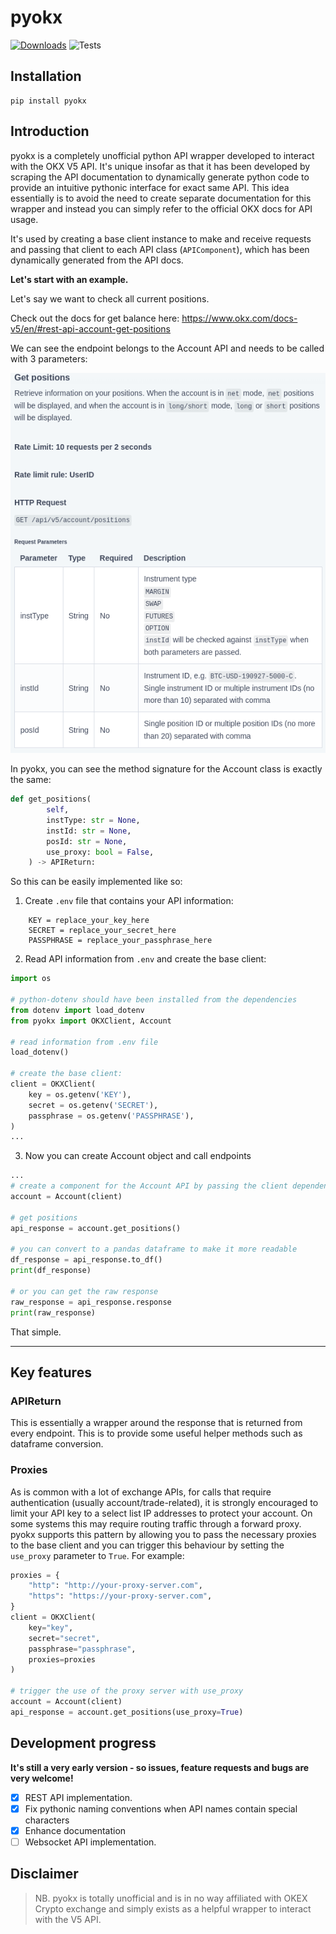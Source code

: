 # pyokx 
[![Downloads](https://pepy.tech/badge/pyokx)](https://pepy.tech/project/pyokx)
![Tests](https://github.com/nicelgueta/pyokx/actions/workflows/pyokx.yml/badge.svg)
## Installation

```shell
pip install pyokx
```

## Introduction

pyokx is a completely unofficial python API wrapper developed to interact with the OKX V5 API. 
It's unique insofar as that it has been developed by scraping the API documentation to dynamically generate python code to provide an intuitive
pythonic interface for exact same API. This idea essentially is to avoid the need to create separate documentation for this wrapper and instead you can simply refer to the official OKX docs for API usage.

It's used by creating a base client instance to make and receive requests and passing that client to each API class (`APIComponent`), which has been dynamically generated from the API docs.


**Let's start with an example.**

Let's say we want to check all current positions.

Check out the docs for get balance here: https://www.okx.com/docs-v5/en/#rest-api-account-get-positions

We can see the endpoint belongs to the Account API and needs to be called with 3 parameters:

![OKX-docs](assets/images/get-pos.png)

In pyokx, you can see the method signature for the Account class is exactly the same:
```python
def get_positions(
        self,
        instType: str = None,
        instId: str = None,
        posId: str = None,
        use_proxy: bool = False,
    ) -> APIReturn:
```

So this can be easily implemented like so:

1. Create `.env` file that contains your API information:
```
    KEY = replace_your_key_here
    SECRET = replace_your_secret_here
    PASSPHRASE = replace_your_passphrase_here
```

2. Read API information from `.env` and create the base client:
```python
import os

# python-dotenv should have been installed from the dependencies
from dotenv import load_dotenv
from pyokx import OKXClient, Account

# read information from .env file
load_dotenv()

# create the base client:
client = OKXClient(
    key = os.getenv('KEY'),
    secret = os.getenv('SECRET'),
    passphrase = os.getenv('PASSPHRASE'),
)
...
```

3. Now you can create Account object and call endpoints
```python
...
# create a component for the Account API by passing the client dependency
account = Account(client)

# get positions
api_response = account.get_positions()

# you can convert to a pandas dataframe to make it more readable
df_response = api_response.to_df()
print(df_response)

# or you can get the raw response
raw_response = api_response.response
print(raw_response)
```

That simple.

______


## Key features

### APIReturn

This is essentially a wrapper around the response that is returned from every endpoint. This is to provide some useful helper methods such as dataframe conversion.

### Proxies

As is common with a lot of exchange APIs, for calls that require authentication (usually account/trade-related), it is strongly encouraged to limit your API key to a select list IP addresses to protect your account. On some systems this may require routing traffic through a forward proxy. pyokx supports this pattern by allowing you to pass the necessary proxies to the base client and you can trigger this behaviour by setting the `use_proxy` parameter to `True`.
For example:
```python
proxies = {
    "http": "http://your-proxy-server.com",
    "https": "https://your-proxy-server.com",
}
client = OKXClient(
    key="key",
    secret="secret",
    passphrase="passphrase",
    proxies=proxies
)

# trigger the use of the proxy server with use_proxy
account = Account(client)
api_response = account.get_positions(use_proxy=True)

```

## Development progress

**It's still a very early version - so issues, feature requests and bugs are very welcome!**

- [x] REST API implementation.
- [x] Fix pythonic naming conventions when API names contain special characters
- [x] Enhance documentation
- [ ] Websocket API implementation. 

## Disclaimer
> NB. pyokx is totally unofficial and is in no way affiliated with OKEX Crypto exchange and simply exists as a helpful wrapper to interact with the V5 API.